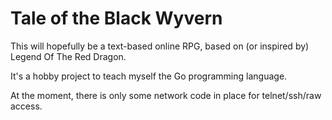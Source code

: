 # Tale of the Black Wyvern

This will hopefully be a text-based online RPG, based on (or inspired by) Legend Of The Red Dragon.

It's a hobby project to teach myself the Go programming language.

At the moment, there is only some network code in place for telnet/ssh/raw access.
